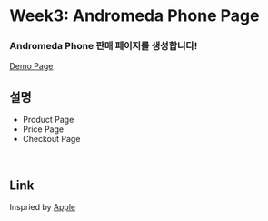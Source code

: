 Week3: Andromeda Phone Page
====================================

### Andromeda Phone 판매 페이지를 생성합니다!

[Demo Page](https://bsstayo.github.io/GitHub-Summer-Assignment/Andromeda/public/html/product.html)

## 설명
- Product Page
- Price Page
- Checkout Page
<br>

## Link
Inspried by [Apple](https://www.apple.com)
